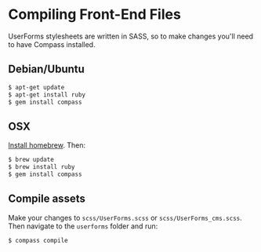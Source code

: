 # Compiling Front-End Files

UserForms stylesheets are written in SASS, so to make changes you'll need to have Compass installed.

## Debian/Ubuntu

```sh
$ apt-get update
$ apt-get install ruby
$ gem install compass
```

## OSX

[Install homebrew](http://brew.sh). Then:

```sh
$ brew update
$ brew install ruby
$ gem install compass
```

## Compile assets

Make your changes to `scss/UserForms.scss` or `scss/UserForms_cms.scss`. Then navigate to the `userforms` folder and run:

```sh
$ compass compile
```
